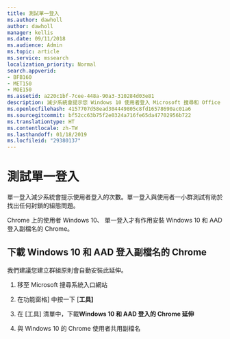 ```yaml
---
title: 測試單一登入
ms.author: dawholl
author: dawholl
manager: kellis
ms.date: 09/11/2018
ms.audience: Admin
ms.topic: article
ms.service: mssearch
localization_priority: Normal
search.appverid:
- BFB160
- MET150
- MOE150
ms.assetid: a220c1bf-7cee-448a-90a3-310284d03e81
description: 減少系統會提示您 Windows 10 使用者登入 Microsoft 搜尋和 Office 365 的次數
ms.openlocfilehash: 4157707d58ead304449805c8fd16578690ac01a6
ms.sourcegitcommit: bf52cc63b75f2e0324a716fe65da47702956b722
ms.translationtype: HT
ms.contentlocale: zh-TW
ms.lasthandoff: 01/18/2019
ms.locfileid: "29380137"
---
```

# <a name="test-single-sign-on"></a>測試單一登入

單一登入減少系統會提示使用者登入的次數。單一登入與使用者一小群測試有助於找出任何封鎖的組態問題。 
  
Chrome 上的使用者 Windows 10、 單一登入才有作用安裝 Windows 10 和 AAD 登入副檔名的 Chrome。 
  
## <a name="download-the-windows-10-and-aad-sign-in-extension-for-chrome"></a>下載 Windows 10 和 AAD 登入副檔名的 Chrome

我們建議您建立群組原則會自動安裝此延伸。
  
1. 移至 Microsoft 搜尋系統入口網站
    
2. 在功能窗格] 中按一下 [**工具]**
    
3. 在 [工具] 清單中，下載**Windows 10 和 AAD 登入的 Chrome 延伸**
    
4. 與 Windows 10 的 Chrome 使用者共用副檔名

  

